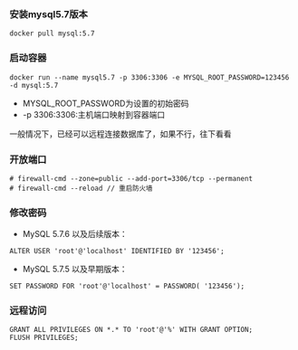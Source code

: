 ### 安装mysql5.7版本

```
docker pull mysql:5.7
```

### 启动容器

```
docker run --name mysql5.7 -p 3306:3306 -e MYSQL_ROOT_PASSWORD=123456 -d mysql:5.7
```

* MYSQL\_ROOT\_PASSWORD为设置的初始密码
* -p 3306:3306:主机端口映射到容器端口

一般情况下，已经可以远程连接数据库了，如果不行，往下看看

### 开放端口

```
# firewall-cmd --zone=public --add-port=3306/tcp --permanent
# firewall-cmd --reload // 重启防火墙
```

### 修改密码

* MySQL 5.7.6 以及后续版本：

```
ALTER USER 'root'@'localhost' IDENTIFIED BY '123456';
```

* MySQL 5.7.5 以及早期版本：

```
SET PASSWORD FOR 'root'@'localhost' = PASSWORD( '123456');
```

### 远程访问

```
GRANT ALL PRIVILEGES ON *.* TO 'root'@'%' WITH GRANT OPTION; 
FLUSH PRIVILEGES;
```



